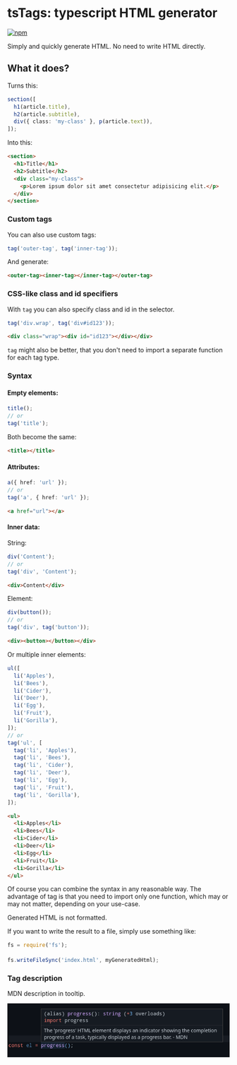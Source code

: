 # tsTags: typescript HTML generator

[![npm](https://img.shields.io/npm/v/tstags)](https://www.npmjs.com/package/tstags)

Simply and quickly generate HTML. No need to write HTML directly.

## What it does?

Turns this:

```typescript
section([
  h1(article.title),
  h2(article.subtitle),
  div({ class: 'my-class' }, p(article.text)),
]);
```

Into this:

```html
<section>
  <h1>Title</h1>
  <h2>Subtitle</h2>
  <div class="my-class">
    <p>Lorem ipsum dolor sit amet consectetur adipisicing elit.</p>
  </div>
</section>
```

### Custom tags

You can also use custom tags:

```typescript
tag('outer-tag', tag('inner-tag'));
```

And generate:

```html
<outer-tag><inner-tag></inner-tag></outer-tag>
```

### CSS-like class and id specifiers

With `tag` you can also specify class and id in the selector.

```typescript
tag('div.wrap', tag('div#id123'));
```

```HTML
<div class="wrap"><div id="id123"></div></div>
```

`tag` might also be better, that you don't need to import a separate function for each tag type.

### Syntax

#### Empty elements:

```typescript
title();
// or
tag('title');
```

Both become the same:

```HTML
<title></title>
```

#### Attributes:

```typescript
a({ href: 'url' });
// or
tag('a', { href: 'url' });
```

```HTML
<a href="url"></a>
```

#### Inner data:

String:

```typescript
div('Content');
// or
tag('div', 'Content');
```

```HTML
<div>Content</div>
```

Element:

```typescript
div(button());
// or
tag('div', tag('button'));
```

```HTML
<div><button></button></div>
```

Or multiple inner elements:

```typescript
ul([
  li('Apples'),
  li('Bees'),
  li('Cider'),
  li('Deer'),
  li('Egg'),
  li('Fruit'),
  li('Gorilla'),
]);
// or
tag('ul', [
  tag('li', 'Apples'),
  tag('li', 'Bees'),
  tag('li', 'Cider'),
  tag('li', 'Deer'),
  tag('li', 'Egg'),
  tag('li', 'Fruit'),
  tag('li', 'Gorilla'),
]);
```

```HTML
<ul>
  <li>Apples</li>
  <li>Bees</li>
  <li>Cider</li>
  <li>Deer</li>
  <li>Egg</li>
  <li>Fruit</li>
  <li>Gorilla</li>
</ul>
```

Of course you can combine the syntax in any reasonable way. The advantage of tag is that you need to import only one function, which may or may not matter, depending on your use-case.

Generated HTML is not formatted.

If you want to write the result to a file, simply use something like:

```javascript
fs = require('fs');

fs.writeFileSync('index.html', myGeneratedHtml);
```

### Tag description

MDN description in tooltip.

![Description](./desc.png)
